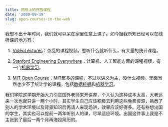 ```yaml
---
title: 网络上的开放课程
date: '2008-09-19'
slug: open-courses-in-the-web
---
```


我想不出十年时间，我们就可以呆在家里任意上课了。如今据我所知已经可以在线听课的地方有：



	
  1. [VideoLectures](http://videolectures.net/)：杂乱的课程视频，想听什么就听什么，有大量的统计课程。

	
  2. [Stanford Engineering Everywhere](http://see.stanford.edu/SEE/courses.aspx)：计算机、人工智能方面的课程视频，有一门[机器学习](http://see.stanford.edu/SEE/courseinfo.aspx?coll=348ca38a-3a6d-4052-937d-cb017338d7b1)。

	
  3. [MIT Open Course](http://ocw.mit.edu/OcwWeb/web/home/home/index.htm)：MIT繁多的课程，不过以讲义为主，没什么视频。里面当然也少不了统计学的课程。包括[数据挖掘](http://ocw.mit.edu/OcwWeb/Sloan-School-of-Management/15-062Data-MiningSpring2003/CourseHome/index.htm)和[机器学习](http://ocw.mit.edu/OcwWeb/Electrical-Engineering-and-Computer-Science/6-867Fall-2006/CourseHome/index.htm)。


我们学院这学期开始大力引进国外老师来开讲座，个人认为这种成本太高，大老远来一次也就只讲一两个小时，其实学生自己应该积极去利用这些免费资源，熟悉了别人的学术环境以及背景知识后再请人来现场讲，效果应该好得多。还有些想出国的学生，其实也可以提前一两年听别人的课，尽早适应环境。出国这件事上我是不主张到了最后一两个月再海投简历的。
